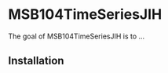 
<!-- README.md is generated from README.Rmd. Please edit that file -->

# MSB104TimeSeriesJIH

<!-- badges: start -->
<!-- badges: end -->

The goal of MSB104TimeSeriesJIH is to …

## Installation
